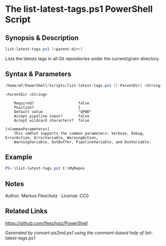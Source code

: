 # The list-latest-tags.ps1 PowerShell Script

## Synopsis & Description
```powershell
list-latest-tags.ps1 [<parent-dir>]
```

Lists the latests tags in all Git repositories under the current/given directory.

## Syntax & Parameters
```powershell
/home/mf/PowerShell/Scripts/list-latest-tags.ps1 [[-ParentDir] <String>] [<CommonParameters>]
```

```
-ParentDir <String>
    
    Required?                    false
    Position?                    1
    Default value                "$PWD"
    Accept pipeline input?       false
    Accept wildcard characters?  false
```

```
[<CommonParameters>]
    This cmdlet supports the common parameters: Verbose, Debug, ErrorAction, ErrorVariable, WarningAction, 
    WarningVariable, OutBuffer, PipelineVariable, and OutVariable.
```

## Example
```powershell
PS>.\list-latest-tags.ps1 C:\MyRepos
```


## Notes
Author: Markus Fleschutz · License: CC0

## Related Links
https://github.com/fleschutz/PowerShell

*Generated by convert-ps2md.ps1 using the comment-based help of list-latest-tags.ps1*
